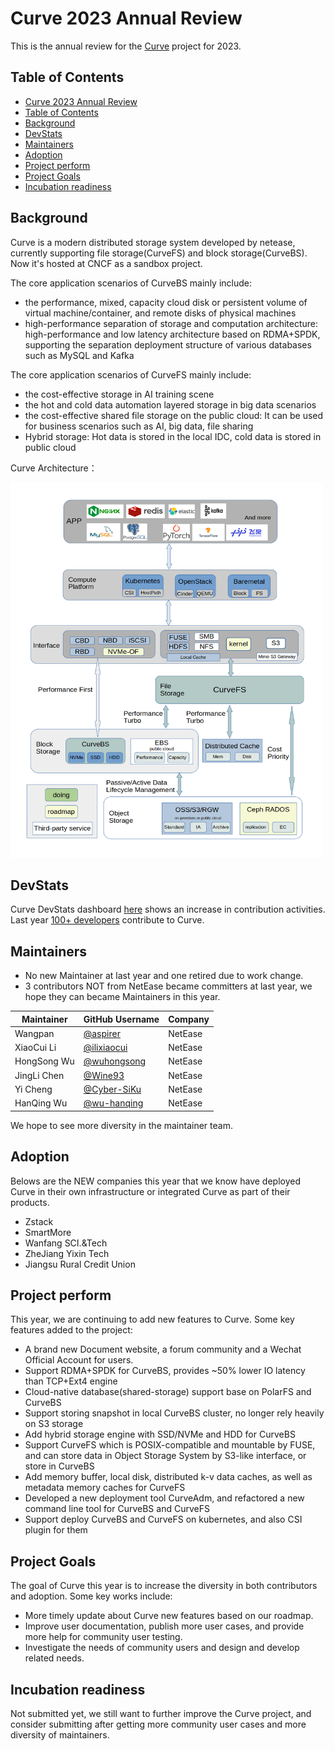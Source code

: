 # Curve 2023 Annual Review

This is the annual review for the [Curve](https://opencurve.io) project for 2023.

## Table of Contents

*   [Curve 2023 Annual Review](#curve-2023-annual-review)
*   [Table of Contents](#table-of-contents)
*   [Background](#background)
*   [DevStats](#devstats)
*   [Maintainers](#maintainers)
*   [Adoption](#adoption)
*   [Project perform](#project-perform)
*   [Project Goals](#project-goals)
*   [Incubation readiness](#incubation-readiness)

## Background

Curve is a modern distributed storage system developed by netease, currently supporting file storage(CurveFS) and block storage(CurveBS). Now it's hosted at CNCF as a sandbox project.

The core application scenarios of CurveBS mainly include:

*   the performance, mixed, capacity cloud disk or persistent volume of virtual machine/container, and remote disks of physical machines
*   high-performance separation of storage and computation architecture: high-performance and low latency architecture based on RDMA+SPDK, supporting the separation deployment structure of various databases such as MySQL and Kafka

The core application scenarios of CurveFS mainly include:

*   the cost-effective storage in AI training scene
*   the hot and cold data automation layered storage in big data scenarios
*   the cost-effective shared file storage on the public cloud: It can be used for business scenarios such as AI, big data, file sharing
*   Hybrid storage: Hot data is stored in the local IDC, cold data is stored in public cloud

Curve Architecture：

<img src="https://github.com/opencurve/curve/blob/21e7dbcf65b36941f42fdb0a858ddbf0c15b1a27/docs/images/Curve-arch.png?raw=true" width="500" height="600" />



## DevStats

Curve DevStats dashboard [here](https://curve.devstats.cncf.io/d/1/activity-repository-groups?orgId=1\&from=now-1y\&to=now\&var-period=d7\&var-repogroups=All) shows an increase in contribution activities. Last year [100+ developers](https://curve.devstats.cncf.io/d/66/developer-activity-counts-by-companies?orgId=1\&var-period_name=Last%20year\&var-metric=contributions\&var-repogroup_name=All\&var-country_name=All\&var-companies=All) contribute to Curve.


## Maintainers

*   No new Maintainer at last year and one retired due to work change.
*   3 contributors NOT from NetEase became committers at last year, we hope they can became Maintainers in this year.

| Maintainer  | GitHub Username                              | Company |
| ----------- | -------------------------------------------- | ------- |
| Wangpan     | [@aspirer](https://github.com/aspirer)       | NetEase |
| XiaoCui Li  | [@ilixiaocui](https://github.com/ilixiaocui) | NetEase |
| HongSong Wu | [@wuhongsong](https://github.com/wuhongsong) | NetEase |
| JingLi Chen | [@Wine93](https://github.com/Wine93)         | NetEase |
| Yi Cheng    | [@Cyber-SiKu](https://github.com/Cyber-SiKu) | NetEase |
| HanQing Wu  | [@wu-hanqing](https://github.com/wu-hanqing) | NetEase |

We hope to see more diversity in the maintainer team.

## Adoption

Belows are the NEW companies this year that we know have deployed Curve in their own
infrastructure or integrated Curve as part of their products.

*   Zstack
*   SmartMore 
*   Wanfang SCI.&Tech
*   ZheJiang Yixin Tech
*   Jiangsu Rural Credit Union


## Project perform

This year, we are continuing to add new features to Curve. Some key features added to the project:

*   A brand new Document website, a forum community and a Wechat Official Account for users.
*   Support RDMA+SPDK for CurveBS, provides ~50% lower IO latency than TCP+Ext4 engine
*   Cloud-native database(shared-storage) support base on PolarFS and CurveBS
*   Support storing snapshot in local CurveBS cluster, no longer rely heavily on S3 storage
*   Add hybrid storage engine with SSD/NVMe and HDD for CurveBS
*   Support CurveFS which is POSIX-compatible and mountable by FUSE,  and can store data in Object Storage System by S3-like interface, or store in CurveBS
*   Add memory buffer, local disk, distributed k-v data caches, as well as metadata memory caches for CurveFS
*   Developed a new deployment tool CurveAdm, and refactored a new command line tool for CurveBS and CurveFS
*   Support deploy CurveBS and CurveFS on kubernetes, and also CSI plugin for them

## Project Goals

The goal of Curve this year is to increase the diversity in both contributors and adoption. Some key works include:

*   More timely update about Curve new features based on our roadmap.
*   Improve user documentation, publish more user cases, and provide more help for community user testing.
*   Investigate the needs of community users and design and develop related needs.

## Incubation readiness

Not submitted yet, we still want to further improve the Curve project, and consider submitting after getting more community user cases and more diversity of maintainers.



